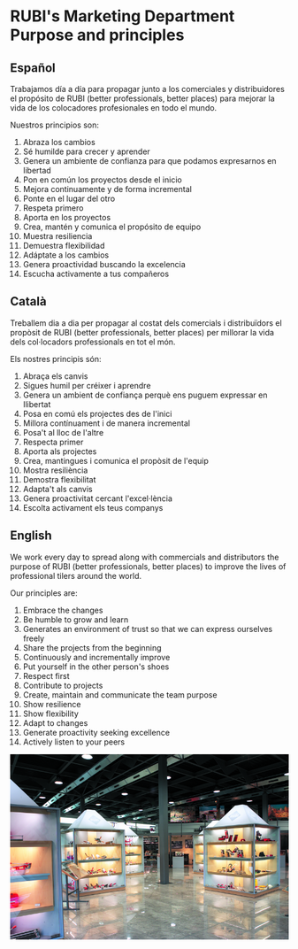 # RUBI's Marketing Department Purpose and principles

## Español 

Trabajamos día a día para propagar junto a los comerciales y distribuidores el propósito de RUBI (better professionals, better places) para mejorar la vida de los colocadores profesionales en todo el mundo.

Nuestros principios son:
1. Abraza los cambios
1. Sé humilde para crecer y aprender
1. Genera un ambiente de confianza para que podamos expresarnos en libertad
1. Pon en común los proyectos desde el inicio
1. Mejora continuamente y de forma incremental
1. Ponte en el lugar del otro
1. Respeta primero
1. Aporta en los proyectos
1. Crea, mantén y comunica el propósito de equipo
1. Muestra resiliencia
1. Demuestra flexibilidad
1. Adáptate a los cambios
1. Genera proactividad buscando la excelencia
1. Escucha activamente a tus compañeros


## Català 

Treballem dia a dia per propagar al costat dels comercials i distribuïdors el propòsit de RUBI (better professionals, better places) per millorar la vida dels col·locadors professionals en tot el món.

Els nostres principis són:
1. Abraça els canvis
1. Sigues humil per créixer i aprendre
1. Genera un ambient de confiança perquè ens puguem expressar en llibertat
1. Posa en comú els projectes des de l'inici
1. Millora contínuament i de manera incremental
1. Posa't al lloc de l'altre
1. Respecta primer
1. Aporta als projectes
1. Crea, mantingues i comunica el propòsit de l'equip
1. Mostra resiliència
1. Demostra flexibilitat
1. Adapta't als canvis
1. Genera proactivitat cercant l'excel·lència
1. Escolta activament els teus companys


## English 

We work every day to spread along with commercials and distributors the purpose of RUBI (better professionals, better places) to improve the lives of professional tilers around the world.

Our principles are:
1. Embrace the changes
1. Be humble to grow and learn
1. Generates an environment of trust so that we can express ourselves freely
1. Share the projects from the beginning
1. Continuously and incrementally improve
1. Put yourself in the other person's shoes
1. Respect first
1. Contribute to projects
1. Create, maintain and communicate the team purpose
1. Show resilience
1. Show flexibility
1. Adapt to changes
1. Generate proactivity seeking excellence
1. Actively listen to your peers

![Museum](https://github.com/RUBI-Group/mktg/blob/gh-pages/rubi_museum.png?raw=true)
